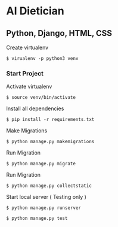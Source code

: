 # AI Dietician
Python, Django, HTML, CSS
-------


Create virtualenv
```shell
$ virualenv -p python3 venv
```

### Start Project
Activate virtualenv
```shell
$ source venv/bin/activate
```

Install all dependencies
```shell
$ pip install -r requirements.txt
```

Make Migrations
```shell
$ python manage.py makemigrations
```

Run Migration
```shell
$ python manage.py migrate
```

Run Migration
```shell
$ python manage.py collectstatic
```
Start local server ( Testing only )
```shell
$ python manage.py runserver
```

```shell
$ python manage.py test
```